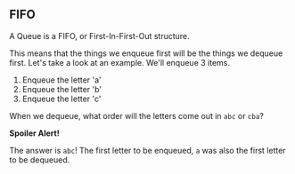 ## FIFO 

A Queue is a FIFO, or First-In-First-Out structure.

This means that the things we enqueue first will be the things we dequeue first. Let's take a look at an example. We'll enqueue 3 items.

1. Enqueue the letter 'a'
2. Enqueue the letter 'b'
3. Enqueue the letter 'c'


When we dequeue, what order will the letters come out in `abc` or `cba`?

**Spoiler Alert!**

The answer is `abc`! The first letter to be enqueued, `a` was also the first letter to be dequeued. 